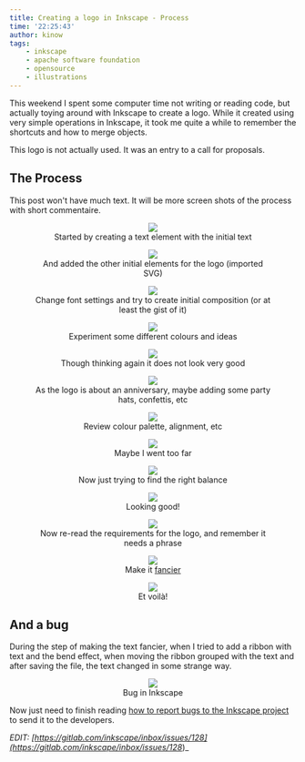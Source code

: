 ```yaml
---
title: Creating a logo in Inkscape - Process
time: '22:25:43'
author: kinow
tags:
    - inkscape
    - apache software foundation
    - opensource
    - illustrations
---
```


This weekend I spent some computer time not writing or reading code,
but actually toying around with Inkscape to create a logo. While it
created using very simple operations in Inkscape, it took me quite
a while to remember the shortcuts and how to merge objects.

This logo is not actually used. It was an entry to a call for proposals.

## The Process

This post won't have much text. It will be more screen shots of the
process with short commentaire.

<div class='row'>
<div class="ui container" style='text-align: center;'>
<figure>
<a href="{{assets['01']}}" rel="prettyPhoto" class="thumbnail">
<img class="ui fluid image" src="{{assets['01']}}" />
</a>
<figcaption>Started by creating a text element with the initial text</figcaption>
</figure>
</div>
</div>

<div class='row'>
<div class="ui container" style='text-align: center;'>
<figure>
<a href="{{assets['02']}}" rel="prettyPhoto" class="thumbnail">
<img class="ui fluid image" src="{{assets['02']}}" />
</a>
<figcaption>And added the other initial elements for the logo (imported SVG)</figcaption>
</figure>
</div>
</div>

<div class='row'>
<div class="ui container" style='text-align: center;'>
<figure>
<a href="{{assets['03']}}" rel="prettyPhoto" class="thumbnail">
<img class="ui fluid image" src="{{assets['03']}}" />
</a>
<figcaption>Change font settings and try to create initial composition (or at least the gist of it)</figcaption>
</figure>
</div>
</div>

<!-- more -->

<div class='row'>
<div class="ui container" style='text-align: center;'>
<figure>
<a href="{{assets['04']}}" rel="prettyPhoto" class="thumbnail">
<img class="ui fluid image" src="{{assets['04']}}" />
</a>
<figcaption>Experiment some different colours and ideas</figcaption>
</figure>
</div>
</div>

<div class='row'>
<div class="ui container" style='text-align: center;'>
<figure>
<a href="{{assets['05']}}" rel="prettyPhoto" class="thumbnail">
<img class="ui fluid image" src="{{assets['05']}}" />
</a>
<figcaption>Though thinking again it does not look very good</figcaption>
</figure>
</div>
</div>

<div class='row'>
<div class="ui container" style='text-align: center;'>
<figure>
<a href="{{assets['06']}}" rel="prettyPhoto" class="thumbnail">
<img class="ui fluid image" src="{{assets['06']}}" />
</a>
<figcaption>As the logo is about an anniversary, maybe adding some party hats, confettis, etc</figcaption>
</figure>
</div>
</div>

<div class='row'>
<div class="ui container" style='text-align: center;'>
<figure>
<a href="{{assets['07']}}" rel="prettyPhoto" class="thumbnail">
<img class="ui fluid image" src="{{assets['07']}}" />
</a>
<figcaption>Review colour palette, alignment, etc</figcaption>
</figure>
</div>
</div>

<div class='row'>
<div class="ui container" style='text-align: center;'>
<figure>
<a href="{{assets['08']}}" rel="prettyPhoto" class="thumbnail">
<img class="ui fluid image" src="{{assets['08']}}" />
</a>
<figcaption>Maybe I went too far</figcaption>
</figure>
</div>
</div>

<div class='row'>
<div class="ui container" style='text-align: center;'>
<figure>
<a href="{{assets['09']}}" rel="prettyPhoto" class="thumbnail">
<img class="ui fluid image" src="{{assets['09']}}" />
</a>
<figcaption>Now just trying to find the right balance</figcaption>
</figure>
</div>
</div>

<div class='row'>
<div class="ui container" style='text-align: center;'>
<figure>
<a href="{{assets['10']}}" rel="prettyPhoto" class="thumbnail">
<img class="ui fluid image" src="{{assets['10']}}" />
</a>
<figcaption>Looking good!</figcaption>
</figure>
</div>
</div>

<div class='row'>
<div class="ui container" style='text-align: center;'>
<figure>
<a href="{{assets['11']}}" rel="prettyPhoto" class="thumbnail">
<img class="ui fluid image" src="{{assets['11']}}" />
</a>
<figcaption>Now re-read the requirements for the logo, and remember it needs a phrase</figcaption>
</figure>
</div>
</div>

<div class='row'>
<div class="ui container" style='text-align: center;'>
<figure>
<a href="{{assets['12']}}" rel="prettyPhoto" class="thumbnail">
<img class="ui fluid image" src="{{assets['12']}}" />
</a>
<figcaption>Make it <a href="http://www.designmarkgraphics.co.uk/blog/articles/2014/12/04/create-curved-vector-ribbons-in-inkscape.html">fancier</a></figcaption>
</figure>
</div>
</div>

<div class='row'>
<div class="ui container" style='text-align: center;'>
<figure>
<a href="{{assets['13']}}" rel="prettyPhoto" class="thumbnail">
<img class="ui fluid image" src="{{assets['13']}}" />
</a>
<figcaption>Et voilà!</figcaption>
</figure>
</div>
</div>

## And a bug

During the step of making the text fancier, when I tried to add a ribbon with
text and the bend effect, when moving the ribbon grouped with the text and after
saving the file, the text changed in some strange way.

<div class='row'>
<div class="ui container" style='text-align: center;'>
<figure>
<a href="{{assets['bug']}}" rel="prettyPhoto" class="thumbnail">
<img class="ui fluid image" src="{{assets['bug']}}" />
</a>
<figcaption>Bug in Inkscape</figcaption>
</figure>
</div>
</div>

Now just need to finish reading
[how to report bugs to the Inkscape project](https://inkscape.org/contribute/report-bugs/)
to send it to the developers.

_EDIT: [https://gitlab.com/inkscape/inbox/issues/128](https://gitlab.com/inkscape/inbox/issues/128_)_
